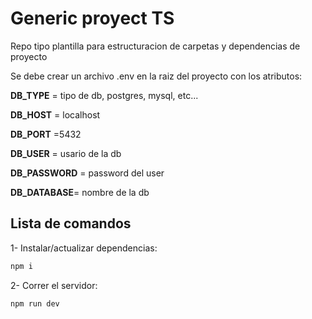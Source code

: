 # Generic proyect TS
Repo tipo plantilla para estructuracion de carpetas y dependencias de proyecto 

Se debe crear un archivo .env en la raiz del proyecto con los atributos: 


**DB_TYPE** = tipo de db, postgres, mysql, etc...


**DB_HOST** = localhost 


**DB_PORT** =5432


**DB_USER** = usario de la db


**DB_PASSWORD** = password del user


**DB_DATABASE**= nombre de la db



## Lista de comandos 
1- Instalar/actualizar dependencias: 
```bash
npm i
```
2- Correr el servidor: 
```bash
npm run dev
```
